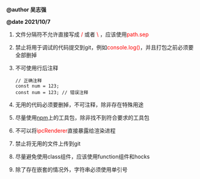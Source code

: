 **@author 吴志强**

**@date 2021/10/7**

1. 文件分隔符不允许直接写成 <font color='red'>/</font> 或者 <font color='red'>\\</font> ，应该使用<font color='red'>path.sep</font>
2. 禁止将用于调试的代码提交到git，例如<font color='red'>console.log()</font>，并且打包之前必须要全部删掉
3. 不可使用行后注释
       
       // 正确注释
       const num = 123;
       const num = 123; // 错误注释
4. 无用的代码必须要删掉，不可注释，除非存在特殊用途
5. 尽量使用[npm](https://www.npmjs.com)上的工具包，除非找不到符合要求的工具包
6. 不可以将<font color='red'>ipcRenderer</font>直接暴露给渲染进程
7. 禁止将无用的文件上传到git
8. 尽量避免使用class组件，应该使用function组件和hocks
9. 除了存在嵌套的情况外，字符串必须使用单引号
